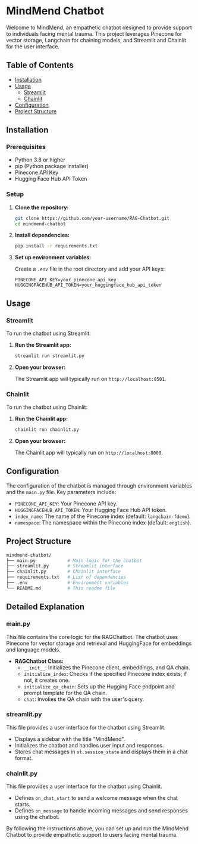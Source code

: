 # MindMend Chatbot

Welcome to MindMend, an empathetic chatbot designed to provide support to individuals facing mental trauma. This project leverages Pinecone for vector storage, Langchain for chaining models, and Streamlit and Chainlit for the user interface. 

## Table of Contents

- [Installation](#installation)
- [Usage](#usage)
  - [Streamlit](#streamlit)
  - [Chainlit](#chainlit)
- [Configuration](#configuration)
- [Project Structure](#project-structure)

## Installation

### Prerequisites

- Python 3.8 or higher
- pip (Python package installer)
- Pinecone API Key
- Hugging Face Hub API Token

### Setup

1. **Clone the repository:**

   ```bash
   git clone https://github.com/your-username/RAG-Chatbot.git
   cd mindmend-chatbot
   ```

2. **Install dependencies:**

   ```bash
   pip install -r requirements.txt
   ```

3. **Set up environment variables:**

   Create a `.env` file in the root directory and add your API keys:

   ```
   PINECONE_API_KEY=your_pinecone_api_key
   HUGGINGFACEHUB_API_TOKEN=your_huggingface_hub_api_token
   ```

## Usage

### Streamlit

To run the chatbot using Streamlit:

1. **Run the Streamlit app:**

   ```bash
   streamlit run streamlit.py
   ```

2. **Open your browser:**

   The Streamlit app will typically run on `http://localhost:8501`.

### Chainlit

To run the chatbot using Chainlit:

1. **Run the Chainlit app:**

   ```bash
   chainlit run chainlit.py
   ```

2. **Open your browser:**

   The Chainlit app will typically run on `http://localhost:8000`.

## Configuration

The configuration of the chatbot is managed through environment variables and the `main.py` file. Key parameters include:

- `PINECONE_API_KEY`: Your Pinecone API key.
- `HUGGINGFACEHUB_API_TOKEN`: Your Hugging Face Hub API token.
- `index_name`: The name of the Pinecone index (default: `langchain-fdemo`).
- `namespace`: The namespace within the Pinecone index (default: `english`).

## Project Structure

```bash
mindmend-chatbot/
├── main.py            # Main logic for the chatbot
├── streamlit.py       # Streamlit interface
├── chainlit.py        # Chainlit interface
├── requirements.txt   # List of dependencies
├── .env               # Environment variables
└── README.md          # This readme file
```


## Detailed Explanation

### main.py

This file contains the core logic for the RAGChatbot. The chatbot uses Pinecone for vector storage and retrieval and HuggingFace for embeddings and language models.

- **RAGChatbot Class:**
  - `__init__`: Initializes the Pinecone client, embeddings, and QA chain.
  - `initialize_index`: Checks if the specified Pinecone index exists; if not, it creates one.
  - `initialize_qa_chain`: Sets up the Hugging Face endpoint and prompt template for the QA chain.
  - `chat`: Invokes the QA chain with the user's query.

### streamlit.py

This file provides a user interface for the chatbot using Streamlit.

- Displays a sidebar with the title "MindMend".
- Initializes the chatbot and handles user input and responses.
- Stores chat messages in `st.session_state` and displays them in a chat format.

### chainlit.py

This file provides a user interface for the chatbot using Chainlit.

- Defines `on_chat_start` to send a welcome message when the chat starts.
- Defines `on_message` to handle incoming messages and send responses using the chatbot.

By following the instructions above, you can set up and run the MindMend Chatbot to provide empathetic support to users facing mental trauma.
